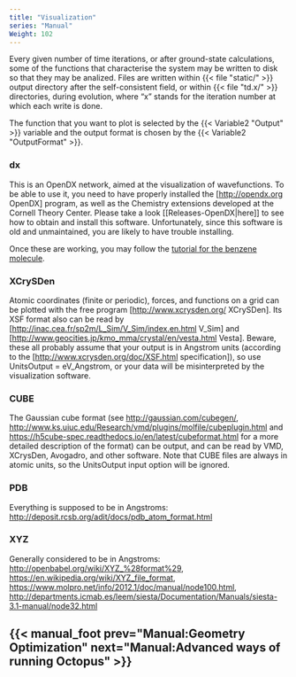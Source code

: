 ```yaml
---
title: "Visualization"
series: "Manual"
Weight: 102
---
```



Every given number of time iterations, or after ground-state calculations, some of the functions that characterise the system may be written to disk so that they may be analized. Files are written within {{< file "static/" >}} output directory after the self-consistent field, or within {{< file "td.x/" >}} directories, during evolution, where “x” stands for the iteration number at which each write is done. 

The function that you want to plot is selected by the {{< Variable2 "Output" >}} variable and the output format is chosen by the 
{{< Variable2 "OutputFormat" >}}.

###  dx  

This is an OpenDX network, aimed at the visualization of wavefunctions. To be able to use it, you need to have properly installed the [http://opendx.org OpenDX] program, as well as the Chemistry extensions developed at the Cornell Theory Center. Please take a look [[Releases-OpenDX|here]] to see how to obtain and install this software. Unfortunately, since this software is old and unmaintained, you are likely to have trouble installing.

Once these are working, you may follow the [tutorial for the benzene molecule](../Benzene_molecule).

###  XCrySDen  

Atomic coordinates (finite or periodic), forces, and functions on a grid can be plotted with the free program [http://www.xcrysden.org/ XCrySDen]. Its XSF format also can be read by [http://inac.cea.fr/sp2m/L_Sim/V_Sim/index.en.html V_Sim] and [http://www.geocities.jp/kmo_mma/crystal/en/vesta.html Vesta]. Beware, these all probably assume that your output is in Angstrom units (according to the [http://www.xcrysden.org/doc/XSF.html specification]), so use UnitsOutput = eV_Angstrom, or your data will be misinterpreted by the visualization software.

###  CUBE  

The Gaussian cube format (see http://gaussian.com/cubegen/, http://www.ks.uiuc.edu/Research/vmd/plugins/molfile/cubeplugin.html and https://h5cube-spec.readthedocs.io/en/latest/cubeformat.html for a more detailed description of the format) can be output, and can be read by VMD, XCrysDen, Avogadro, and other software. Note that CUBE files are always in atomic units, so the UnitsOutput input option will be ignored.

###  PDB  

Everything is supposed to be in Angstroms: http://deposit.rcsb.org/adit/docs/pdb_atom_format.html

###  XYZ  

Generally considered to be in Angstroms: http://openbabel.org/wiki/XYZ_%28format%29, https://en.wikipedia.org/wiki/XYZ_file_format, https://www.molpro.net/info/2012.1/doc/manual/node100.html, http://departments.icmab.es/leem/siesta/Documentation/Manuals/siesta-3.1-manual/node32.html

{{< manual_foot prev="Manual:Geometry Optimization" next="Manual:Advanced ways of running Octopus" >}}
---------------------------------------------

